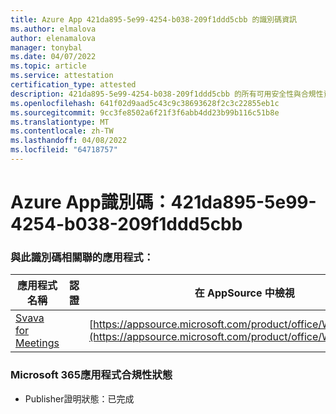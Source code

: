```yaml
---
title: Azure App 421da895-5e99-4254-b038-209f1ddd5cbb 的識別碼資訊
ms.author: elmalova
author: elenamalova
manager: tonybal
ms.date: 04/07/2022
ms.topic: article
ms.service: attestation
certification_type: attested
description: 421da895-5e99-4254-b038-209f1ddd5cbb 的所有可用安全性與合規性資訊。
ms.openlocfilehash: 641f02d9aad5c43c9c38693628f2c3c22855eb1c
ms.sourcegitcommit: 9cc3fe8502a6f21f3f6abb4dd23b99b116c51b8e
ms.translationtype: MT
ms.contentlocale: zh-TW
ms.lasthandoff: 04/08/2022
ms.locfileid: "64718757"
---
```

# <a name="azure-app-id-421da895-5e99-4254-b038-209f1ddd5cbb"></a>Azure App識別碼：421da895-5e99-4254-b038-209f1ddd5cbb


### <a name="apps-associated-with-this-id"></a>與此識別碼相關聯的應用程式：
| **應用程式名稱** | **認證** | **在 AppSource 中檢視** |
|--------------|---------------|-----------------------|
| [Svava for Meetings](../forward/WA200001723.md) |  | [https://appsource.microsoft.com/product/office/WA200001723](https://appsource.microsoft.com/product/office/WA200001723) |

### <a name="microsoft-365-app-compliance-status"></a>Microsoft 365應用程式合規性狀態
- Publisher證明狀態：已完成
